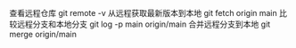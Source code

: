 查看远程仓库
git remote -v
从远程获取最新版本到本地
git fetch origin main
比较远程分支和本地分支
 git log -p main origin/main
合并远程分支到本地
git merge origin/main